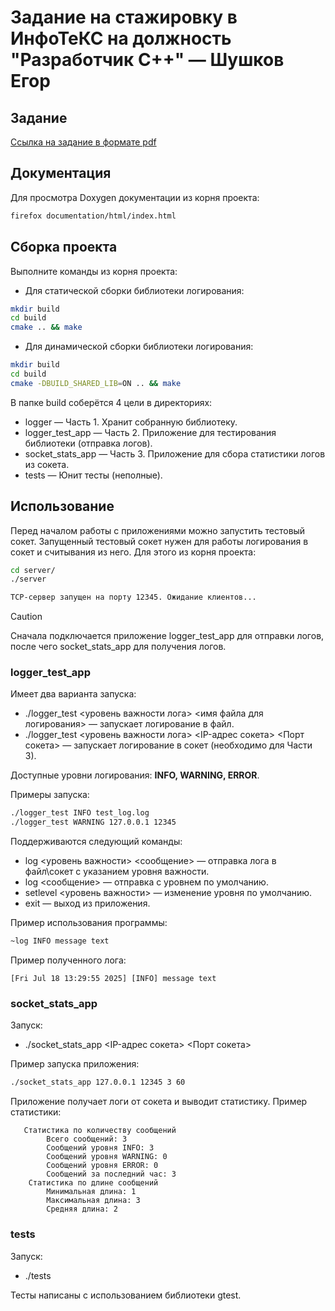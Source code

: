 # Задание на стажировку в ИнфоТеКС на должность "Разработчик С++" — Шушков Егор
## Задание
[Ссылка на задание в формате pdf](https://career.infotecs.ru/upload/iblock/c2a/r5j2ceovb1ik54zstamj03pfchu3afha/Razrabotchik-C_-v5.pdf)

## Документация
Для просмотра Doxygen документации из корня проекта:
```bash
firefox documentation/html/index.html
```

## Сборка проекта
Выполните команды из корня проекта:
- Для статической сборки библиотеки логирования: 
```bash
mkdir build
cd build
cmake .. && make
```
- Для динамической сборки библиотеки логирования:
```bash
mkdir build
cd build
cmake -DBUILD_SHARED_LIB=ON .. && make
```

В папке build соберётся 4 цели в директориях:
- logger — Часть 1. Хранит собранную библиотеку.
- logger_test_app — Часть 2. Приложение для тестирования библиотеки (отправка логов).
- socket_stats_app — Часть 3. Приложение для сбора статистики логов из сокета.
- tests — Юнит тесты (неполные). 

## Использование
Перед началом работы с приложениями можно запустить тестовый сокет. Запущенный тестовый сокет нужен для работы логирования в сокет и считывания из него. Для этого из корня проекта:
```bash
cd server/
./server

TCP-сервер запущен на порту 12345. Ожидание клиентов...
```

> [!CAUTION]
> Сначала подключается приложение logger_test_app для отправки логов, после чего socket_stats_app для получения логов. 

### logger_test_app
Имеет два варианта запуска:
- ./logger_test <уровень важности лога> <имя файла для логирования> — запускает логирование в файл.
- ./logger_test <уровень важности лога> <IP-адрес сокета> <Порт сокета> — запускает логирование в сокет (необходимо для Части 3).

Доступные уровни логирования: **INFO, WARNING, ERROR**. 

Примеры запуска:
```bash
./logger_test INFO test_log.log
./logger_test WARNING 127.0.0.1 12345
```

Поддерживаются следующий команды:
- log <уровень важности> <сообщение> — отправка лога в файл\сокет с указанием уровня важности.
- log <сообщение> — отправка с уровнем по умолчанию.
- setlevel <уровень важности> — изменение уровня по умолчанию. 
- exit — выход из приложения.

Пример использования программы:
```bash
~log INFO message text 
```

Пример полученного лога:
```
[Fri Jul 18 13:29:55 2025] [INFO] message text
```

### socket_stats_app
Запуск:
- ./socket_stats_app <IP-адрес сокета> <Порт сокета> <N> <T> 
   
Пример запуска приложения:
```bash
./socket_stats_app 127.0.0.1 12345 3 60
```

Приложение получает логи от сокета и выводит статистику. Пример статистики:
```
   Статистика по количеству сообщений
        Всего сообщений: 3
        Сообщений уровня INFO: 3
        Сообщений уровня WARNING: 0
        Сообщений уровня ERROR: 0
        Сообщений за последний час: 3
    Статистика по длине сообщений
        Минимальная длина: 1
        Максимальная длина: 3
        Средняя длина: 2
```

### tests
Запуск:
- ./tests

Тесты написаны с использованием библиотеки gtest. 
